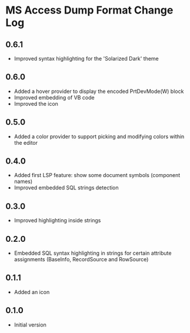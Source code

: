 # MS Access Dump Format Change Log

## 0.6.1

- Improved syntax highlighting for the 'Solarized Dark' theme

## 0.6.0

- Added a hover provider to display the encoded PrtDevMode(W) block
- Improved embedding of VB code
- Improved the icon

## 0.5.0

- Added a color provider to support picking and modifying colors within the editor

## 0.4.0

- Added first LSP feature: show some document symbols (component names)
- Improved embedded SQL strings detection

## 0.3.0

- Improved highlighting inside strings

## 0.2.0

- Embedded SQL syntax highlighting in strings for certain attribute assignments (BaseInfo, RecordSource and RowSource)

## 0.1.1

- Added an icon

## 0.1.0

- Initial version
